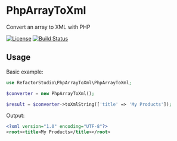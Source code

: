 # PhpArrayToXml

Convert an array to XML with PHP

[![License](https://img.shields.io/badge/license-MIT-brightgreen.svg?style=flat-square)](LICENSE.md)
[![Build Status](https://img.shields.io/travis/refactorstudio/php-array-to-xml/master.svg?style=flat-square)](https://travis-ci.org/refactorstudio/php-array-to-xml)

## Usage

Basic example:
```php
use RefactorStudio\PhpArrayToXml\PhpArrayToXml;

$converter = new PhpArrayToXml();

$result = $converter->toXmlString(['title' => 'My Products']);
```

Output:
```xml
<?xml version="1.0" encoding="UTF-8"?>
<root><title>My Products</title></root>
```

